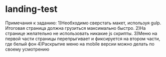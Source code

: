 # landing-test

Примечания к заданию:
1)Необходимо сверстать макет, используя gulp. Итоговая страница должна грузиться максимально быстро.
2)На странице желательно не использовать никакие js скрипты.
3)Меню на первой части страницы перепрыгивает и фиксируется на втором части, где белый фон
4)Раскрытие меню на mobile версии можно делать по своему усмотрению